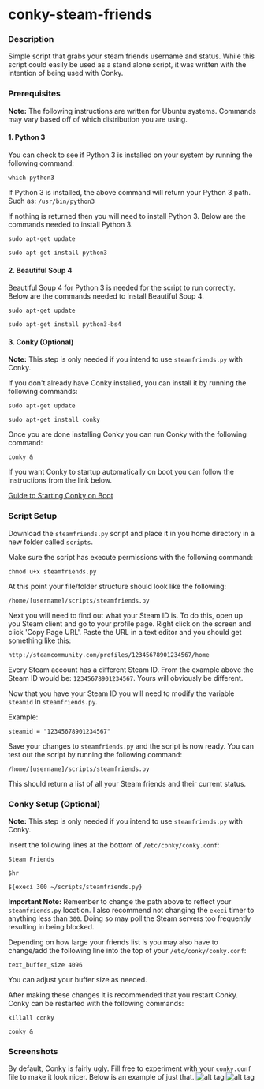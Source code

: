 # conky-steam-friends

### Description
Simple script that grabs your steam friends username and status.  While this script could easily be used as a stand alone script, it was written with the intention of being used with Conky.


### Prerequisites
<b>Note:</b> The following instructions are written for Ubuntu systems.  Commands may vary based off of which distribution you are using.

#### 1. Python 3
You can check to see if Python 3 is installed on your system by running the following command:

`which python3`

If Python 3 is installed, the above command will return your Python 3 path.  Such as: `/usr/bin/python3`

If nothing is returned then you will need to install Python 3.  Below are the commands needed to install Python 3.

`sudo apt-get update`

`sudo apt-get install python3`

#### 2. Beautiful Soup 4
Beautiful Soup 4 for Python 3 is needed for the script to run correctly.  Below are the commands needed to install Beautiful Soup 4.

`sudo apt-get update`

`sudo apt-get install python3-bs4`

#### 3. Conky (Optional)
<b>Note:</b> This step is only needed if you intend to use `steamfriends.py` with Conky.

If you don't already have Conky installed, you can install it by running the following commands:

`sudo apt-get update`

`sudo apt-get install conky`

Once you are done installing Conky you can run Conky with the following command:

`conky &`

If you want Conky to startup automatically on boot you can follow the instructions from the link below.

[Guide to Starting Conky on Boot](https://help.ubuntu.com/community/SettingUpConky#Set_Conky_To_Start_At_Boot)

### Script Setup
Download the `steamfriends.py` script and place it in you home directory in a new folder called `scripts`.

Make sure the script has execute permissions with the following command:

`chmod u+x steamfriends.py`

At this point your file/folder structure should look like the following:

`/home/[username]/scripts/steamfriends.py`

Next you will need to find out what your Steam ID is.  To do this, open up you Steam client and go to your profile page.  Right click on the screen and click 'Copy Page URL'.  Paste the URL in a text editor and you should get something like this:

`http://steamcommunity.com/profiles/12345678901234567/home`

Every Steam account has a different Steam ID.  From the example above the Steam ID would be: `12345678901234567`.  Yours will obviously be different.

Now that you have your Steam ID you will need to modify the variable `steamid` in `steamfriends.py`. 

Example:

`steamid = "12345678901234567"`

Save your changes to `steamfriends.py` and the script is now ready.  You can test out the script by running the following command:

`/home/[username]/scripts/steamfriends.py`

This should return a list of all your Steam friends and their current status.
    
### Conky Setup (Optional)
<b>Note:</b> This step is only needed if you intend to use `steamfriends.py` with Conky.

Insert the following lines at the bottom of `/etc/conky/conky.conf`:

`Steam Friends`

`$hr`

`${execi 300 ~/scripts/steamfriends.py}`
    
<b>Important Note:</b> Remember to change the path above to reflect your `steamfriends.py` location.  I also recommend not changing the `execi` timer to anything less than `300`. Doing so may poll the Steam servers too frequently resulting in being blocked.

Depending on how large your friends list is you may also have to change/add the following line into the top of your `/etc/conky/conky.conf`:

`text_buffer_size 4096`

You can adjust your buffer size as needed.

After making these changes it is recommended that you restart Conky.  Conky can be restarted with the following commands:

`killall conky`

`conky &`

### Screenshots
By default, Conky is fairly ugly.  Fill free to experiment with your `conky.conf` file to make it look nicer.  Below is an example of just that.
![alt tag](http://i.imgur.com/jujbg8x.png)
![alt tag](http://i.imgur.com/7sjASzK.png)
